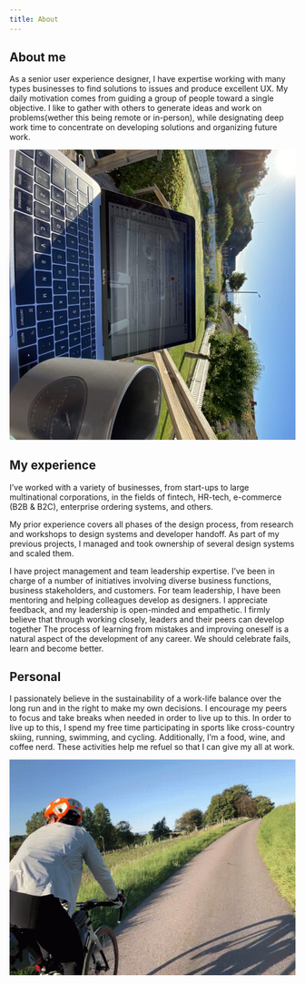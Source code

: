 ```yaml
---
title: About
---
```

## About me​
As a senior user experience designer, I have expertise working with many types businesses to find solutions to issues and produce excellent UX. My daily motivation comes from guiding a group of people toward a single objective. I like to gather with others to generate ideas and work on problems(wether this being remote or in-person), while designating deep work time to concentrate on developing solutions and organizing future work.


![Working remote](images/workingoutside.jpg)
## My experience
I’ve worked with a variety of businesses, from start-ups to large multinational corporations, in the fields of fintech, HR-tech, e-commerce (B2B & B2C), enterprise ordering systems, and others.

My prior experience covers all phases of the design process, from research and workshops to design systems and developer handoff. As part of my previous projects, I managed and took ownership of several design systems and scaled them.

I have project management and team leadership expertise. I’ve been in charge of a number of initiatives involving diverse business functions, business stakeholders, and customers. For team leadership, I have been mentoring and helping colleagues develop as designers. I appreciate feedback, and my leadership is open-minded and empathetic. I firmly believe that through working closely, leaders and their peers can develop together The process of learning from mistakes and improving oneself is a natural aspect of the development of any career. We should celebrate fails, learn and become better.


## Personal
I passionately believe in the sustainability of a work-life balance over the long run and in the right to make my own decisions. I encourage my peers to focus and take breaks when needed in order to live up to this. In order to live up to this, I spend my free time participating in sports like cross-country skiing, running, swimming, and cycling. Additionally, I’m a food, wine, and coffee nerd. These activities help me refuel so that I can give my all at work.


![Cycling, one of my passions](images/cycling.gif)
